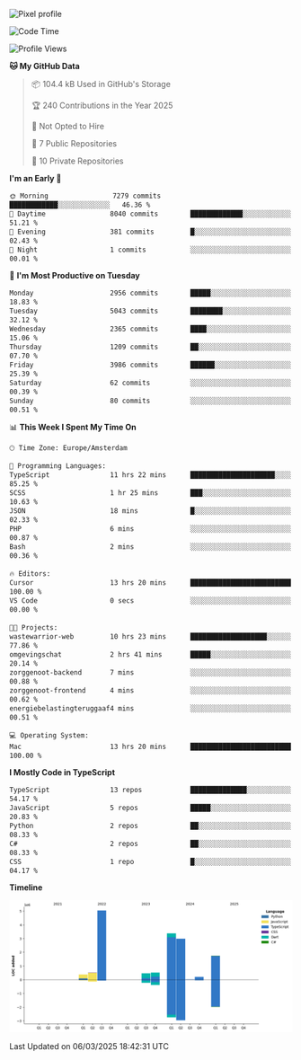 ![Pixel profile](https://pixel-profile.vercel.app/api/github-stats?username=Atchferox&screen_effect=true&theme=rainbow
)


<!--START_SECTION:waka-->
![Code Time](http://img.shields.io/badge/Code%20Time-571%20hrs%2017%20mins-blue)

![Profile Views](http://img.shields.io/badge/Profile%20Views-0-blue)

**🐱 My GitHub Data** 

> 📦 104.4 kB Used in GitHub's Storage 
 > 
> 🏆 240 Contributions in the Year 2025
 > 
> 🚫 Not Opted to Hire
 > 
> 📜 7 Public Repositories 
 > 
> 🔑 10 Private Repositories 
 > 
**I'm an Early 🐤** 

```text
🌞 Morning                7279 commits        ████████████░░░░░░░░░░░░░   46.36 % 
🌆 Daytime                8040 commits        █████████████░░░░░░░░░░░░   51.21 % 
🌃 Evening                381 commits         █░░░░░░░░░░░░░░░░░░░░░░░░   02.43 % 
🌙 Night                  1 commits           ░░░░░░░░░░░░░░░░░░░░░░░░░   00.01 % 
```
📅 **I'm Most Productive on Tuesday** 

```text
Monday                   2956 commits        █████░░░░░░░░░░░░░░░░░░░░   18.83 % 
Tuesday                  5043 commits        ████████░░░░░░░░░░░░░░░░░   32.12 % 
Wednesday                2365 commits        ████░░░░░░░░░░░░░░░░░░░░░   15.06 % 
Thursday                 1209 commits        ██░░░░░░░░░░░░░░░░░░░░░░░   07.70 % 
Friday                   3986 commits        ██████░░░░░░░░░░░░░░░░░░░   25.39 % 
Saturday                 62 commits          ░░░░░░░░░░░░░░░░░░░░░░░░░   00.39 % 
Sunday                   80 commits          ░░░░░░░░░░░░░░░░░░░░░░░░░   00.51 % 
```


📊 **This Week I Spent My Time On** 

```text
🕑︎ Time Zone: Europe/Amsterdam

💬 Programming Languages: 
TypeScript               11 hrs 22 mins      █████████████████████░░░░   85.25 % 
SCSS                     1 hr 25 mins        ███░░░░░░░░░░░░░░░░░░░░░░   10.63 % 
JSON                     18 mins             █░░░░░░░░░░░░░░░░░░░░░░░░   02.33 % 
PHP                      6 mins              ░░░░░░░░░░░░░░░░░░░░░░░░░   00.87 % 
Bash                     2 mins              ░░░░░░░░░░░░░░░░░░░░░░░░░   00.36 % 

🔥 Editors: 
Cursor                   13 hrs 20 mins      █████████████████████████   100.00 % 
VS Code                  0 secs              ░░░░░░░░░░░░░░░░░░░░░░░░░   00.00 % 

🐱‍💻 Projects: 
wastewarrior-web         10 hrs 23 mins      ███████████████████░░░░░░   77.86 % 
omgevingschat            2 hrs 41 mins       █████░░░░░░░░░░░░░░░░░░░░   20.14 % 
zorggenoot-backend       7 mins              ░░░░░░░░░░░░░░░░░░░░░░░░░   00.88 % 
zorggenoot-frontend      4 mins              ░░░░░░░░░░░░░░░░░░░░░░░░░   00.62 % 
energiebelastingteruggaaf4 mins              ░░░░░░░░░░░░░░░░░░░░░░░░░   00.51 % 

💻 Operating System: 
Mac                      13 hrs 20 mins      █████████████████████████   100.00 % 
```

**I Mostly Code in TypeScript** 

```text
TypeScript               13 repos            ██████████████░░░░░░░░░░░   54.17 % 
JavaScript               5 repos             █████░░░░░░░░░░░░░░░░░░░░   20.83 % 
Python                   2 repos             ██░░░░░░░░░░░░░░░░░░░░░░░   08.33 % 
C#                       2 repos             ██░░░░░░░░░░░░░░░░░░░░░░░   08.33 % 
CSS                      1 repo              █░░░░░░░░░░░░░░░░░░░░░░░░   04.17 % 
```



**Timeline**

![Lines of Code chart](https://raw.githubusercontent.com/Atchferox/Atchferox/main/assets/bar_graph.png)


 Last Updated on 06/03/2025 18:42:31 UTC
<!--END_SECTION:waka-->
